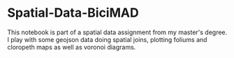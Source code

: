 # Spatial-Data-BiciMAD
This notebook is part of a spatial data assignment from my master's degree. I play with some geojson data doing spatial joins, plotting foliums and cloropeth maps as well as voronoi diagrams.
